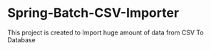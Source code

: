# Spring-Batch-CSV-Importer
This project is created to Import huge amount of data from CSV To Database
